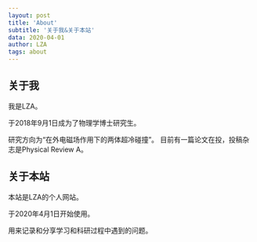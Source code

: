 ```yaml
---
layout: post
title: 'About'
subtitle: '关于我&关于本站'
data: 2020-04-01
author: LZA
tags: about
---
```


## 关于我
我是LZA。

于2018年9月1日成为了物理学博士研究生。

研究方向为“在外电磁场作用下的两体超冷碰撞”。 目前有一篇论文在投，投稿杂志是Physical Review A。

## 关于本站
本站是LZA的个人网站。

于2020年4月1日开始使用。

用来记录和分享学习和科研过程中遇到的问题。
